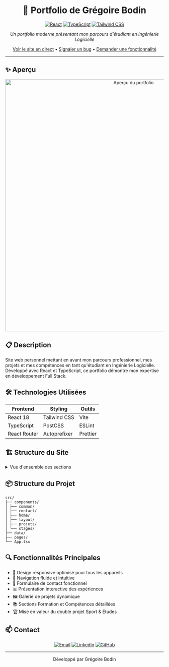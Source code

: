 <div align="center">

# 🎨 Portfolio de Grégoire Bodin

[![React](https://img.shields.io/badge/React-20232A?style=for-the-badge&logo=react&logoColor=61DAFB)](https://reactjs.org/)
[![TypeScript](https://img.shields.io/badge/TypeScript-007ACC?style=for-the-badge&logo=typescript&logoColor=white)](https://www.typescriptlang.org/)
[![Tailwind CSS](https://img.shields.io/badge/Tailwind_CSS-38B2AC?style=for-the-badge&logo=tailwind-css&logoColor=white)](https://tailwindcss.com/)

_Un portfolio moderne présentant mon parcours d'étudiant en Ingénierie Logicielle_

[Voir le site en direct](#) • [Signaler un bug](#) • [Demander une fonctionnalité](#)

</div>

---

## ✨ Aperçu

<div align="center">
  <img src="[URL_DE_VOTRE_CAPTURE_DECRAN]" alt="Aperçu du portfolio" width="800"/>
</div>

## 📋 Description

Site web personnel mettant en avant mon parcours professionnel, mes projets et mes compétences en tant qu'étudiant en Ingénierie Logicielle. Développé avec React et TypeScript, ce portfolio démontre mon expertise en développement Full Stack.

## 🛠 Technologies Utilisées

<div align="center">

| Frontend     | Styling      | Outils   |
| ------------ | ------------ | -------- |
| React 18     | Tailwind CSS | Vite     |
| TypeScript   | PostCSS      | ESLint   |
| React Router | Autoprefixer | Prettier |

</div>

## 🏗 Structure du Site

<details>
<summary>Vue d'ensemble des sections</summary>

- **🏠 Accueil**

  - Présentation générale
  - Formation académique
  - Formation complémentaire
  - Expérience professionnelle
  - Compétences techniques
  - Double Projet : Sport & Études

- **💼 Stages**

  - Expériences professionnelles détaillées
  - Timeline des stages

- **🚀 Projets**

  - Projets personnels
  - Projets académiques
  - Technologies utilisées

- **📬 Contact**
  - Formulaire de contact
  - Informations professionnelles
  - Réseaux sociaux

</details>

## 📦 Structure du Projet

```
src/
├── components/
│ ├── common/
│ ├── contact/
│ ├── home/
│ ├── layout/
│ ├── projets/
│ └── stages/
├── data/
├── pages/
└── App.tsx
```

## 🔍 Fonctionnalités Principales

- 📱 Design responsive optimisé pour tous les appareils
- 🎯 Navigation fluide et intuitive
- 📝 Formulaire de contact fonctionnel
- 📊 Présentation interactive des expériences
- 🖼️ Galerie de projets dynamique
- 📚 Sections Formation et Compétences détaillées
- 🏆 Mise en valeur du double projet Sport & Études

## 📫 Contact

<div align="center">

[![Email](https://img.shields.io/badge/Email-D14836?style=for-the-badge&logo=gmail&logoColor=white)](mailto:[VOTRE_EMAIL])
[![LinkedIn](https://img.shields.io/badge/LinkedIn-0077B5?style=for-the-badge&logo=linkedin&logoColor=white)](https://linkedin.com/in/[VOTRE_PROFIL])
[![GitHub](https://img.shields.io/badge/GitHub-100000?style=for-the-badge&logo=github&logoColor=white)](https://github.com/[VOTRE_PROFIL])

</div>

---

<div align="center">

Développé par Grégoire Bodin

</div>
